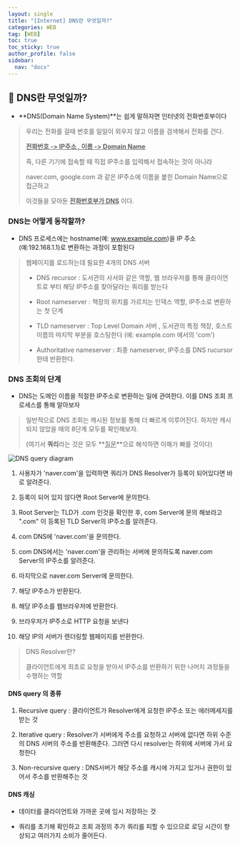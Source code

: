 ```yaml
---
layout: single
title: "[Internet] DNS란 무엇일까?"
categories: WEB
tag: [WEB]
toc: true
toc_sticky: true
author_profile: false
sidebar:
  nav: "docs"
---
```


## :orange_book: DNS란 무엇일까?

- **DNS(Domain Name System)**는 쉽게 말하자면 인터넷의 전화번호부이다

> 우리는 전화를 걸때 번호를 일일이 외우지 않고 이름을 검색해서 전화를 건다.
>
> **<u>전화번호 -> IP주소 , 이름 -> Domain Name</u>**
>
> 즉, 다른 기기에 접속할 때 직접 IP주소를 입력해서 접속하는 것이 아니라
>
> naver.com, google.com 과 같은 IP주소에 이름을 붙힌 Domain Name으로 접근하고
>
> 이것들을 모아둔 **<u>전화번호부가 DNS</u>** 이다.

### DNS는 어떻게 동작할까?

- DNS 프로세스에는 hostname(예: www.example.com)을 IP 주소(예:192.168.1.1)로 변환하는 과정이 포함된다

> 웹페이지를 로드하는데 필요한 4개의 DNS 서버
>
> - DNS recursor : 도서관의 사서와 같은 역할, 웹 브라우저를 통해 클라이언트로 부터 해당 IP주소를 찾아달라는 쿼리를 받는다
>
> - Root nameserver : 책장의 위치를 가르치는 인덱스 역할, IP주소로 변환하는 첫 단계
>
> - TLD nameserver : Top Level Domain 서버 , 도서관의 특정 책장, 호스트 이름의 마지막 부분을 호스팅한다 (예: example.com 에서의 'com')
>
> - Authoritative nameserver : 최종 nameserver, IP주소를 DNS rucursor한테 반환한다.

### DNS 조회의 단계

- DNS는 도메인 이름을 적절한 IP주소로 변환하는 일에 관여한다. 이를 DNS 조회 프로세스를 통해 알아보자

> 일반적으로 DNS 조회는 캐시된 정보를 통해 더 빠르게 이루어진다. 하지만 캐시되지 않았을 때의 8단계 모두를 확인해보자.
>
> (여기서 **쿼리**라는 것은 모두 **<u>질문</u>**으로 해석하면 이해가 빠를 것이다)

![DNS query diagram](https://www.cloudflare.com/img/learning/dns/what-is-dns/dns-lookup-diagram.png)

1. 사용자가 'naver.com'을 입력하면 쿼리가 DNS Resolver가 등록이 되어있다면 바로 알려준다.

2. 등록이 되어 있지 않다면 Root Server에 문의한다.

3. Root Server는 TLD가 .com 인것을 확인한 후, com Server에 문의 해보라고 ".com" 이 등록된 TLD Server의 IP주소를 알려준다.

4. com DNS에 'naver.com'을 문의한다.

5. com DNS에서는 'naver.com'을 관리하는 서버에 문의하도록 naver.com Server의 IP주소를 알려준다.

6. 마지막으로 naver.com Server에 문의한다.

7. 해당 IP주소가 반환된다.

8. 해당 IP주소를 웹브라우저에 반환한다.

9. 브라우저가 IP주소로 HTTP 요청을 보낸다

10. 해당 IP의 서버가 렌더링할 웹페이지를 반환한다.

> DNS Resolver란?
>
> 클라이언트에게 최초로 요청을 받아서 IP주소를 반환하기 위한 나머지 과정들을 수행하는 역할

#### DNS query 의 종류

1. Recursive query : 클라이언트가 Resolver에게 요청한 IP주소 또는 에러메세지를 받는 것

2. Iterative query : Resolver가 서버에게 주소를 요청하고 서버에 없다면 하위 수준의 DNS 서버의 주소를 반환해준다. 그러면 다시 resolver는 하위에 서버에 가서 요청한다

3. Non-recursive query : DNS서버가 해당 주소를 캐시에 가지고 있거나 권한이 있어서 주소를 반환해주는 것

#### DNS 캐싱

- 데이터를 클라이언트와 가까운 곳에 임시 저장하는 것

- 쿼리를 초기해 확인하고 조회 과정의 추가 쿼리를 피할 수 있으므로 로딩 시간이 향상되고 여러가지 소비가 줄어든다.

